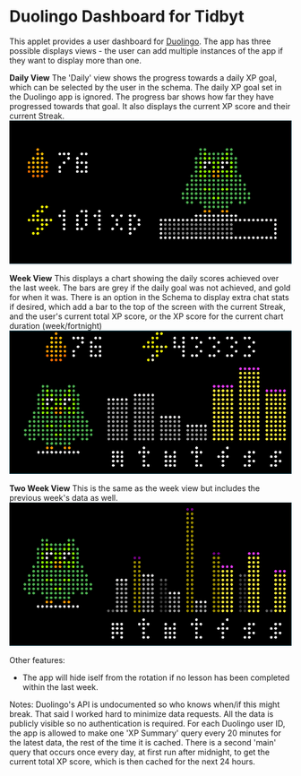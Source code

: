 # Duolingo Dashboard for Tidbyt

This applet provides a user dashboard for [Duolingo](https://www.duolingo.com/). The app has three possible displays views - the user can add multiple instances of the app if they want to display more than one.

**Daily View**
The 'Daily' view shows the progress towards a daily XP goal, which can be selected by the user in the schema. The daily XP goal set in the Duolingo app is ignored. The progress bar shows how far they have progressed towards that goal. It also displays the current XP score and their current Streak.
![DigiByte Price Applet for Tidbyt](dayview.png)

**Week View**
This displays a chart showing the daily scores achieved over the last week. The bars are grey if the daily goal was not achieved, and gold for when it was. There is an option in the Schema to display extra chat stats if desired, which add a bar to the top of the screen with the current Streak, and the user's current total XP score, or the XP score for the current chart duration (week/fortnight)
![DigiByte Price Applet for Tidbyt](weekview.png)

**Two Week View**
This is the same as the week view but includes the previous week's data as well.
![DigiByte Price Applet for Tidbyt](twoweekview.png)

Other features:
- The app will hide iself from the rotation if no lesson has been completed within the last week.

Notes: Duolingo's API is undocumented so who knows when/if this might break. That said I worked hard to minimize data requests. All the data is publicly visible so no authentication is required. For each Duolingo user ID, the app is allowed to make one 'XP Summary' query every 20 minutes for the latest data, the rest of the time it is cached. There is a second 'main' query that occurs once every day, at first run after midnight, to get the current total XP score, which is then cached for the next 24 hours.


